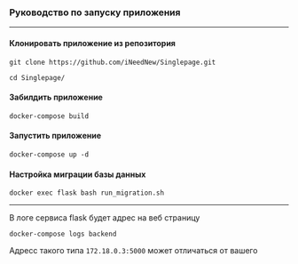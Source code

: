 ### Руководство по запуску приложения

<hr>

#### Клонировать приложение из репозитория

```git clone https://github.com/iNeedNew/Singlepage.git```

```cd Singlepage/```

#### Забилдить приложение

```docker-compose build```

#### Запустить приложение

```docker-compose up -d```

#### Настройка миграции базы данных

```docker exec flask bash run_migration.sh```

<hr>

В логе сервиса flask будет адрес на веб страницу

```docker-compose logs backend```

Адресс такого типа ```172.18.0.3:5000``` может отличаться от вашего
